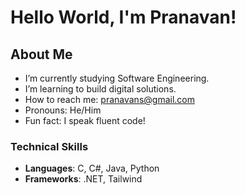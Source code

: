 # Hello World, I'm Pranavan! 

## About Me
- I’m currently studying Software Engineering.
- I’m learning to build digital solutions.
- How to reach me: pranavans@gmail.com
- Pronouns: He/Him
- Fun fact: I speak fluent code!

### Technical Skills
- **Languages**: C, C#, Java, Python 
- **Frameworks**: .NET, Tailwind

